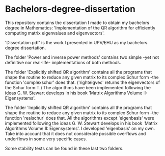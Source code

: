 # Bachelors-degree-dissertation
This repository contains the dissertation I made to obtain my bachelors degree in Mathematics: 'Implementation of the QR algorithm for efficiently computing matrix eigenvalues and eigenvectors'.

'Dissertation.pdf' is the work I presented in UPV/EHU as my bachelors degree dissertation.

The folder 'Power and inverse power methods' contains two simple -yet not definitive nor real-life- implementations of both methods.

The folder 'Explicitly shifted QR algorithm' contains all the programs that shape the routine to reduce any given matrix to its complex Schur form -the function 'complexschur' does that. ('righteigvec' returns the eigenvectors of the Schur form T.) The algorithms have been implemented following the ideas G. W. Stewart develops in his book 'Matrix Algorithms Volume II: Eigensystems'.

The folder 'Implicitly shifted QR algorithm' contains all the programs that shape the routine to reduce any given matrix to its complex Schur form -the function 'realschur' does that. All the algorithms except 'eigenbasis' were implemented following the ideas G. W. Stewart develops in his book 'Matrix Algorithms Volume II: Eigensystems'. I developed 'eigenbasis' on my own. Take into account that it does not considerate possible overflows and underflows in some very specific cases.

Some stability tests can be found in these last two folders.

